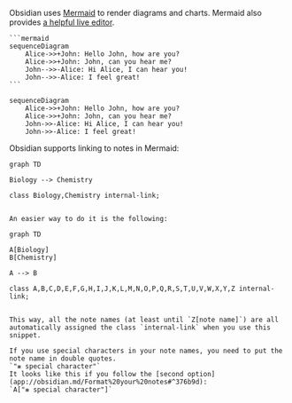 Obsidian uses [Mermaid](https://mermaid-js.github.io/) to render diagrams and charts. Mermaid also provides [a helpful live editor](https://mermaid-js.github.io/mermaid-live-editor).

````
```mermaid
sequenceDiagram
    Alice->>+John: Hello John, how are you?
    Alice->>+John: John, can you hear me?
    John-->>-Alice: Hi Alice, I can hear you!
    John-->>-Alice: I feel great!
```
````

```mermaid
sequenceDiagram
	Alice->>+John: Hello John, how are you?
    Alice->>+John: John, can you hear me?
    John->>-Alice: Hi Alice, I can hear you!
    John->>-Alice: I feel great!
````


Obsidian supports linking to notes in Mermaid:

```mermaid
graph TD

Biology --> Chemistry

class Biology,Chemistry internal-link;
```
````

An easier way to do it is the following:

````
```mermaid
graph TD

A[Biology]
B[Chemistry]

A --> B

class A,B,C,D,E,F,G,H,I,J,K,L,M,N,O,P,Q,R,S,T,U,V,W,X,Y,Z internal-link;
```
````

This way, all the note names (at least until `Z[note name]`) are all automatically assigned the class `internal-link` when you use this snippet.

If you use special characters in your note names, you need to put the note name in double quotes.  
`"⨳ special character"`  
It looks like this if you follow the [second option](app://obsidian.md/Format%20your%20notes#^376b9d):  
`A["⨳ special character"]`